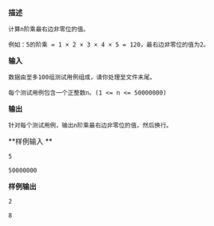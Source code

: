 **描述**

    计算n阶乘最右边非零位的值。

    例如：5的阶乘 = 1 × 2 × 3 × 4 × 5 = 120，最右边非零位的值为2。

**输入**

    数据由至多100组测试用例组成，请你处理至文件末尾。

    每个测试用例包含一个正整数n。(1 <= n <= 50000000)

**输出**

    针对每个测试用例，输出n阶乘最右边非零位的值，然后换行。

**样例输入 **

    5

    50000000

**样例输出**

    2

    8

